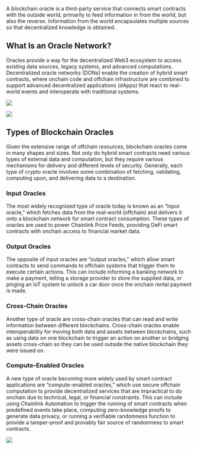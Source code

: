 A blockchain oracle is a third-party service that connects smart contracts with the outside world, primarily to feed information in from the world, but also the reverse. Information from the world encapsulates multiple sources so that decentralized knowledge is obtained.

## What Is an Oracle Network?

Oracles provide a way for the decentralized Web3 ecosystem to access existing data sources, legacy systems, and advanced computations. Decentralized oracle networks (DONs) enable the creation of hybrid smart contracts, where onchain code and offchain infrastructure are combined to support advanced decentralized applications (dApps) that react to real-world events and interoperate with traditional systems.

![](https://assets-global.website-files.com/5f75fe1dce99248be5a892db/65672cc1d35b5ee20cdfd250_k5eK0BYEazoyssAp_SjmzvQ30GAPnyH6cCf8zvrKQGPkfp36HjYg-EP21x_H8EqKHLZC8Vzrr477MkSaQo6Ev6drkcGZUsojPSrTZ2GUL_Ga4RQCMYFKBXaEtoyeaMipWfTWA365VeRbImjdD0Scanw.png)

![](https://assets-global.website-files.com/5f75fe1dce99248be5a892db/65672cc2100bc2739a16baf4_vaOYQJsOOvff81HEBnAh_mzdN09M_z_ka_wnIDW3H1dMUzrtNqbf6NG_bT3V9Vpe1Q6rSVP1wi6ZRywDqfmao1bWjuyRpvpVHf6swJRpUZzMiaysBFb4xq5qUeCTDODPSRqZyrpZPbN9jG683gwCmjs.jpeg)

## Types of Blockchain Oracles

Given the extensive range of offchain resources, blockchain oracles come in many shapes and sizes. Not only do hybrid smart contracts need various types of external data and computation, but they require various mechanisms for delivery and different levels of security. Generally, each type of crypto oracle involves some combination of fetching, validating, computing upon, and delivering data to a destination.

### Input Oracles

The most widely recognized type of oracle today is known as an “input oracle,” which fetches data from the real-world (offchain) and delivers it onto a blockchain network for smart contract consumption. These types of oracles are used to power Chainlink Price Feeds, providing DeFi smart contracts with onchain access to financial market data.

### Output Oracles

The opposite of input oracles are “output oracles,” which allow smart contracts to send commands to offchain systems that trigger them to execute certain actions. This can include informing a banking network to make a payment, telling a storage provider to store the supplied data, or pinging an IoT system to unlock a car door once the onchain rental payment is made.

### Cross-Chain Oracles

Another type of oracle are cross-chain oracles that can read and write information between different blockchains. Cross-chain oracles enable interoperability for moving both data and assets between blockchains, such as using data on one blockchain to trigger an action on another or bridging assets cross-chain so they can be used outside the native blockchain they were issued on.

### Compute-Enabled Oracles

A new type of oracle becoming more widely used by smart contract applications are “compute-enabled oracles,” which use secure offchain computation to provide decentralized services that are impractical to do onchain due to technical, legal, or financial constraints. This can include using Chainlink Automation to trigger the running of smart contracts when predefined events take place, computing zero-knowledge proofs to generate data privacy, or running a verifiable randomness function to provide a tamper-proof and provably fair source of randomness to smart contracts.

![](https://assets-global.website-files.com/5f75fe1dce99248be5a892db/65672cc2100bc2739a16baf8_7DDKdpW0AtbAm_LKA6LJQus-jPYuqlDZbypBVsTybkP1Ts05SzRKErARMG94pTueVhZ0ez5M353O40StOa1uLg77SvfadlKI23RlPomwi38eGMgIUJnZhAxPWOLn-vIvuM0gmmttgk2qdD6lUemTfhs.jpeg)
